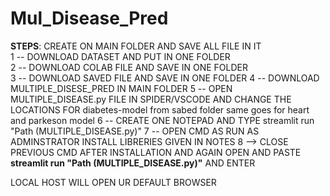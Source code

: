 # Mul_Disease_Pred

**STEPS**:
CREATE ON MAIN FOLDER AND SAVE ALL FILE IN IT  
1 -- DOWNLOAD DATASET AND PUT IN ONE FOLDER  
2 -- DOWNLOAD COLAB FILE AND SAVE IN ONE FOLDER  
3 -- DOWNLOAD SAVED FILE AND SAVE IN ONE FOLDER 
4 -- DOWNLOAD MULTIPLE_DISESE_PRED IN MAIN FOLDER
5 -- OPEN MULTIPLE_DISEASE.py FILE IN SPIDER/VSCODE  AND CHANGE THE LOCATIONS FOR 
      diabetes-model from sabed folder
      same goes for heart and parkeson model
6 -- CREATE ONE NOTEPAD  AND TYPE
                      streamlit run "Path (MULTIPLE_DISEASE.py)"
7 -- OPEN CMD AS RUN AS ADMINSTRATOR
                      INSTALL LIBRERIES GIVEN IN NOTES
8 --> CLOSE PREVIOUS CMD AFTER INSTALLATION AND AGAIN OPEN AND PASTE **streamlit run "Path (MULTIPLE_DISEASE.py)"**  AND ENTER

LOCAL HOST WILL OPEN UR DEFAULT BROWSER 

